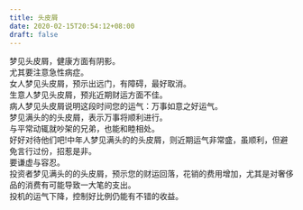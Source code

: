 ```yaml
---
title: 头皮屑
date: 2020-02-15T20:54:12+08:00
draft: false
---
```


梦见头皮屑，健康方面有阴影。<br>
尤其要注意急性病症。<br>
女人梦见头皮屑，预示出远门，有障碍，最好取消。<br>
生意人梦见头皮屑，预兆近期财运方面不佳。<br>
病人梦见头皮屑说明这段时间您的运气：万事如意之好运气。<br>
梦见满头的的头皮屑，表示万事将顺利进行。<br>
与平常动辄就吵架的兄弟，也能和睦相处。<br>
好好对待他们吧!中年人梦见满头的的头皮屑，则近期运气非常盛，虽顺利，但避免言行过份，招惹是非。<br>
要谦虚与容忍。<br>
投资者梦见满头的的头皮屑，预示您的财运回落，花销的费用增加，尤其是对奢侈品的消费有可能导致一大笔的支出。<br>
投机的运气下降，控制好比例仍能有不错的收益。<br>

